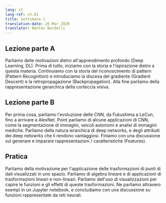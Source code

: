 ```yaml
---
lang: it
lang-ref: ch.01
title: Settimana 1
translation-date: 26 Mar 2020
translator: Nantas Nardelli
---
```


<!--
## Lecture part A
-->
## Lezione parte A

<!--
We discuss the motivation behind deep learning. We begin with the history
and inspiration of deep learning. Then we discuss the history of pattern
recognition and introduce gradient descent and its computation by
backpropagation. Finally, we discuss the hierarchical representation of the
visual cortex.
-->

Parliamo delle motivazioni dietro all'apprendimento profondo (Deep Learning, DL).
Prima di tutto, iniziamo con la storia e l'ispirazione dietro a questa materia.
Continuiamo con la storia del riconoscimento di pattern (Pattern Recognition) e
introduciamo la discesa del gradiente (Gradient Descent) e la retropropagazione
(Backpropagation). Alla fine parliamo della rappresentazione gerarchica della
corteccia visiva.

<!--
## Lecture part B 
-->
## Lezione parte B

<!--
We first discuss the evolution of CNNs, from Fukushima to LeCun to AlexNet. We
then discuss some applications of CNN's, such as image segmentation, autonomous
vehicles, and medical image analysis. We discuss the hierarchical nature of deep
networks and the attributes of deep networks that make them advantageous. We
conclude with a discussion of generating and learning features/representations.
-->

Per prima cosa, parliamo l'evoluzione delle CNN, da Fukushima a LeCun, fino a
arrivare a AlexNet. Point parliamo di alcune applicazioni di CNN, come la
segmentazione di immagini, veicoli autonomi e analisi di immagini mediche.
Parliamo della natura ierarchica di deep networks, e degli attributi dei deep
netowrks che li rendono vantaggiosi. Finiamo con una discussione sul generare e
imparare rappresentazioni / caratteristiche (Features).

<!--
## Practicum
-->
## Pratica

<!-- =
We discuss the motivation for applying transformations to data points
visualized in space. We talk about Linear Algebra and the application of linear
and non-linear transformations. We discuss the use of visualization to
understand the function and effects of these transformations. We walk through
examples in a Jupyter Notebook and conclude with a discussion of functions
represented by neural networks.
-->

Parliamo della motivazione per l'applicazione delle trasformazioni di punti di
dati visualizzati in uno spazio. Parliamo di algebra lineare e di applicazioni
di trasformazioni lineari e non-lineari. Parliamo dell'uso di visualizzazioni
per capire le funzioni e gli effetti di queste trasformazioni. Ne parliamo
attravero esempi in un Jupyter notebook, e concludiamo con una discussione su
funzioni rappresentate da reti neurali.
